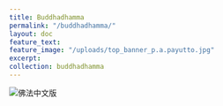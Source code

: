 ```yaml
---
title: Buddhadhamma
permalink: "/buddhadhamma/"
layout: doc
feature_text: 
feature_image: "/uploads/top_banner_p.a.payutto.jpg"
excerpt: 
collection: buddhadhamma
---
```


![佛法中文版](/uploads/buddhadhamma/includes/images/buddhadhamma-cover-front.jpg)